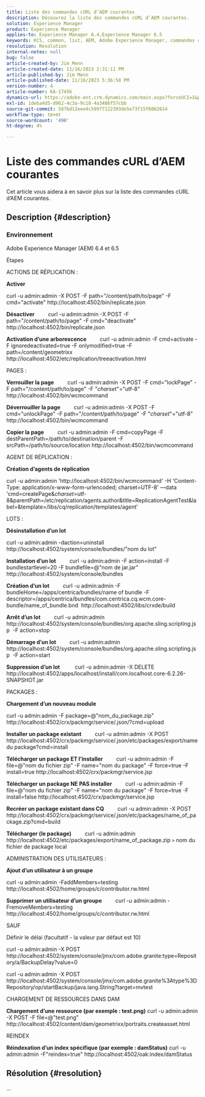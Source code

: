 ```yaml
---
title: Liste des commandes cURL d’AEM courantes
description: Découvrez la liste des commandes cURL d’AEM courantes.
solution: Experience Manager
product: Experience Manager
applies-to: Experience Manager 6.4,Experience Manager 6.5
keywords: KCS, common, list, AEM, Adobe Experience Manager, commandes cURL, FAQ, 6.4, 6.5
resolution: Resolution
internal-notes: null
bug: false
article-created-by: Jim Menn
article-created-date: 11/16/2023 2:31:11 PM
article-published-by: Jim Menn
article-published-date: 11/16/2023 5:36:58 PM
version-number: 4
article-number: KA-17456
dynamics-url: https://adobe-ent.crm.dynamics.com/main.aspx?forceUCI=1&pagetype=entityrecord&etn=knowledgearticle&id=588ebac7-8c84-ee11-8179-6045bd006268
exl-id: 1deba4d5-d962-4c3a-9c18-4a3486f57cbb
source-git-commit: 587bd12eee4c59977122393de5e73f15f6062614
workflow-type: tm+mt
source-wordcount: '490'
ht-degree: 4%

---
```


# Liste des commandes cURL d’AEM courantes


Cet article vous aidera à en savoir plus sur la liste des commandes cURL d’AEM courantes.

## Description {#description}


### <b>Environnement</b>

Adobe Experience Manager (AEM) 6.4 et 6.5

Étapes

ACTIONS DE RÉPLICATION :

<b>Activer</b>

curl -u admin:admin -X POST -F path=&quot;/content/path/to/page&quot; -F cmd=&quot;activate&quot; http://localhost:4502/bin/replicate.json

<b>Désactiver</b>
        curl -u admin:admin -X POST -F path=&quot;/content/path/to/page&quot; -F cmd=&quot;deactivate&quot; http://localhost:4502/bin/replicate.json

<b>Activation d’une arborescence</b>
        curl -u admin:admin -F cmd=activate -F ignoredeactivated=true -F onlymodified=true -F path=/content/geometrixx http://localhost:4502/etc/replication/treeactivation.html

PAGES :

<b>Verrouiller la page</b>
        curl -u admin:admin -X POST -F cmd=&quot;lockPage&quot; -F path=&quot;/content/path/to/page&quot; -F &quot;_charset_&quot;=&quot;utf-8&quot; http://localhost:4502/bin/wcmcommand

<b>Déverrouiller la page</b>
        curl -u admin:admin -X POST -F cmd=&quot;unlockPage&quot; -F path=&quot;/content/path/to/page&quot; -F &quot;_charset_&quot;=&quot;utf-8&quot; http://localhost:4502/bin/wcmcommand

<b>Copier la page</b>
        curl -u admin:admin -F cmd=copyPage -F destParentPath=/path/to/destination/parent -F srcPath=/path/to/source/location http://localhost:4502/bin/wcmcommand

AGENT DE RÉPLICATION :

<b>Création d’agents de réplication</b>

curl -u admin:admin &#39;http://localhost:4502/bin/wcmcommand&#39; -H &#39;Content-Type: application/x-www-form-urlencoded; charset=UTF-8&#39; —data &#39;cmd=createPage&amp;_charset_=utf-8&amp;parentPath=/etc/replication/agents.author&amp;title=ReplicationAgentTest&amp;label=&amp;template=/libs/cq/replication/templates/agent&#39;

LOTS :

<b>Désinstallation d’un lot</b>

curl -u admin:admin -daction=uninstall http://localhost:4502/system/console/bundles/&quot;nom du lot&quot;

<b>Installation d’un lot</b>
        curl -u admin:admin -F action=install -F bundlestartlevel=20 -F bundlefile=@&quot;nom de jar.jar&quot; http://localhost:4502/system/console/bundles

<b>Création d’un lot</b>
        curl -u admin:admin -F bundleHome=/apps/centrica/bundles/name of bundle -F descriptor=/apps/centrica/bundles/com.centrica.cq.wcm.core-bundle/name_of_bundle.bnd  http://localhost:4502/libs/crxde/build

<b>Arrêt d’un lot</b>
        curl -u admin:admin http://localhost:4502/system/console/bundles/org.apache.sling.scripting.jsp  -F action=stop

<b>Démarrage d’un lot</b>
        curl -u admin:admin http://localhost:4502/system/console/bundles/org.apache.sling.scripting.jsp  -F action=start

<b>Suppression d’un lot</b>
         curl -u admin:admin -X DELETE http://localhost:4502/apps/localhost/install/com.localhost.core-6.2.26-SNAPSHOT.jar

PACKAGES :

<b>Chargement d’un nouveau module</b>

curl -u admin:admin -F package=@&quot;nom_du_package.zip&quot; http://localhost:4502/crx/packmgr/service/.json/?cmd=upload

<b>Installer un package existant</b>
        curl -u admin:admin -X POST http://localhost:4502/crx/packmgr/service/.json/etc/packages/export/name du package?cmd=install

<b>Télécharger un package ET l’installer</b>
        curl -u admin:admin -F file=@&quot;nom du fichier zip&quot; -F name=&quot;nom du package&quot; -F force=true -F install=true http://localhost:4502/crx/packmgr/service.jsp

<b>Télécharger un package NE PAS installer</b>
        curl -u admin:admin -F file=@&quot;nom du fichier zip&quot; -F name=&quot;nom du package&quot; -F force=true -F install=false http://localhost:4502/crx/packmgr/service.jsp

<b>Recréer un package existant dans CQ</b>
        curl -u admin:admin -X POST http://localhost:4502/crx/packmgr/service/.json/etc/packages/name_of_package.zip?cmd=build

<b>Télécharger (le package)</b>
        curl -u admin:admin http://localhost:4502/etc/packages/export/name_of_package.zip `>`  nom du fichier de package local

ADMINISTRATION DES UTILISATEURS :

<b>Ajout d’un utilisateur à un groupe</b>

curl -u admin:admin -FaddMembers=testing http://localhost:4502/home/groups/c/contributor.rw.html

<b>Supprimer un utilisateur d’un groupe</b>
        curl -u admin:admin -FremoveMembers=testing http://localhost:4502/home/groups/c/contributor.rw.html

SAUF

Définir le délai (facultatif - la valeur par défaut est 10)

curl -u admin:admin -X POST http://localhost:4502/system/console/jmx/com.adobe.granite:type=Repository/a/BackupDelay?value=0

curl -u admin:admin -X POST http://localhost:4502/system/console/jmx/com.adobe.granite%3Atype%3DRepository/op/startBackup/java.lang.String?target=mvtest

CHARGEMENT DE RESSOURCES DANS DAM

<b>Chargement d’une ressource (par exemple : test.png)</b>
curl -u admin:admin -X POST -F file=@&quot;test.png&quot; http://localhost:4502/content/dam/geometrixx/portraits.createasset.html

REINDEX

<b>Réindexation d’un index spécifique (par exemple : damStatus)</b>
curl -u admin:admin -F&quot;reindex=true&quot; http://localhost:4502/oak:index/damStatus


## Résolution {#resolution}


...
